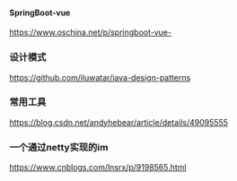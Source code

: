 #### SpringBoot-vue

https://www.oschina.net/p/springboot-vue-


### 设计模式

https://github.com/iluwatar/java-design-patterns

### 常用工具

https://blog.csdn.net/andyhebear/article/details/49095555

### 一个通过netty实现的im

https://www.cnblogs.com/lnsrx/p/9198565.html

